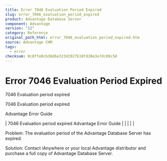 ```yaml
---
title: Error 7046 Evaluation Period Expired
slug: error_7046_evaluation_period_expired
product: Advantage Database Server
component: Advantage
version: "12"
category: Reference
original_path_html: error_7046_evaluation_period_expired.htm
source: Advantage CHM
tags:
  - error
checksum: 0c8ffe0cb36d6e323d2927b18fd38e3e7dc89c58
---
```


# Error 7046 Evaluation Period Expired

7046 Evaluation period expired

7046 Evaluation period expired

Advantage Error Guide

| 7046 Evaluation period expired  Advantage Error Guide |  |  |  |  |

Problem: The evaluation period of the Advantage Database Server has expired.

Solution: Contact iAnywhere or your local Advantage distributor and purchase a full copy of Advantage Database Server.
